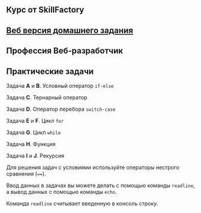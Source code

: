 ## Курс от SkillFactory

## [Веб версия домашнего задания](./tasks)

## **Профессия Веб-разработчик**

## Практические задачи

Задача **A** и **B**. Условный оператор `if-else`

Задача **C**. Тернарный оператор

Задача **D**. Оператор перебора `switch-case`

Задача **E** и **F**. Цикл `for`

Задача **G**. Цикл `while`

Задача **H**. Функция

Задача **I** и **J**. Рекурсия

Для решения задач с условиями используйте операторы нестрого сравнения (`==`).

Ввод данных в задачах вы можете делать с помощью команды `readline`, а вывод данных с помощью команды `echo`.

Команда `readline` считывает введенную в консоль строку.
